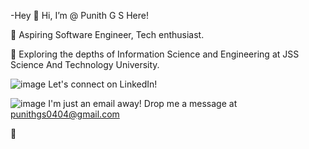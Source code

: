 -Hey 👋 Hi, I’m @ Punith G S Here!

🚀 Aspiring Software Engineer, Tech enthusiast.

🌱 Exploring the depths of Information Science and Engineering at JSS Science And Technology University.

  ![image](https://github.com/punithgs/punithgs/assets/152014411/67401647-f3f0-48d8-85d0-c0652602f09a)
Let's connect on LinkedIn!

  ![image](https://github.com/punithgs/punithgs/assets/152014411/9bfa6484-92e4-43c9-bc42-a8e350ba3dc2)
I'm just an email away! Drop me a message at punithgs0404@gmail.com

🌟 
<!---
punithgs/punithgs is a ✨ special ✨ repository because its `README.md` (this file) appears on your GitHub profile.
You can click the Preview link to take a look at your changes.
--->

